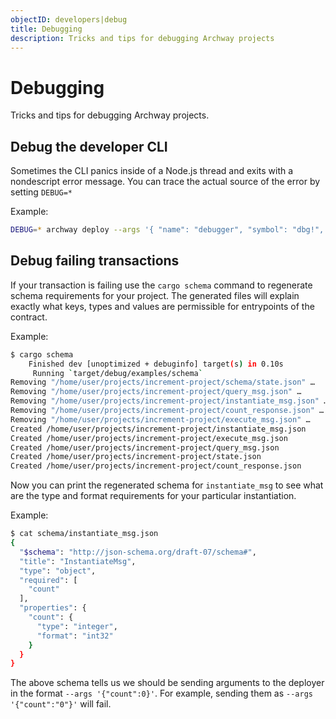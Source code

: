 ```yaml
---
objectID: developers|debug
title: Debugging
description: Tricks and tips for debugging Archway projects
---
```


# Debugging

Tricks and tips for debugging Archway projects.

<!-- ## Debugging Rust contracts -->
<!-- ## Writing unit tests -->

## Debug the developer CLI

Sometimes the CLI panics inside of a Node.js thread and exits with a nondescript error message. You can trace the actual source of the error by setting `DEBUG=*`

Example:

```bash
DEBUG=* archway deploy --args '{ "name": "debugger", "symbol": "dbg!", "minter": "archway1f395p0gg67mmfd5zcqvpnp9cxnu0hg6r9hfczq" }'
```

## Debug failing transactions

If your transaction is failing use the `cargo schema` command to regenerate schema requirements for your project. The generated files will explain exactly what keys, types and values are permissible for entrypoints of the contract.

Example:

```bash
$ cargo schema
    Finished dev [unoptimized + debuginfo] target(s) in 0.10s
     Running `target/debug/examples/schema`
Removing "/home/user/projects/increment-project/schema/state.json" …
Removing "/home/user/projects/increment-project/query_msg.json" …
Removing "/home/user/projects/increment-project/instantiate_msg.json" …
Removing "/home/user/projects/increment-project/count_response.json" …
Removing "/home/user/projects/increment-project/execute_msg.json" …
Created /home/user/projects/increment-project/instantiate_msg.json
Created /home/user/projects/increment-project/execute_msg.json
Created /home/user/projects/increment-project/query_msg.json
Created /home/user/projects/increment-project/state.json
Created /home/user/projects/increment-project/count_response.json
```

Now you can print the regenerated schema for `instantiate_msg` to see what are the type and format requirements for your particular instantiation.

Example:

```bash
$ cat schema/instantiate_msg.json
{
  "$schema": "http://json-schema.org/draft-07/schema#",
  "title": "InstantiateMsg",
  "type": "object",
  "required": [
    "count"
  ],
  "properties": {
    "count": {
      "type": "integer",
      "format": "int32"
    }
  }
}
```

The above schema tells us we should be sending arguments to the deployer in the format `--args '{"count":0}'`. For example, sending them as `--args '{"count":"0"}'` will fail.
